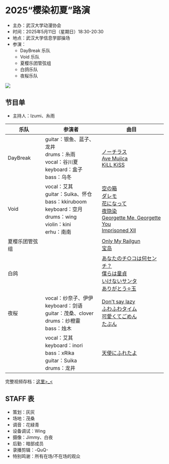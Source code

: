 # 2025“樱染初夏”路演

- 主办：武汉大学动漫协会
- 时间：2025年5月11日（星期日）18:30-20:30
- 地点：武汉大学信息学部操场
- 参演：
  - DayBreak 乐队
  - Void 乐队
  - 夏樱乐团管弦组
  - 白鸽乐队
  - 夜桜乐队

![](/activity/2024/live/cover.png)

## 节目单

- 主持人：Izumi、糸雨

| 乐队           | 参演者                                                                                                               | 曲目                                                                                                                                     |
| -------------- | -------------------------------------------------------------------------------------------------------------------- | ---------------------------------------------------------------------------------------------------------------------------------------- |
| DayBreak       | guitar：银鱼、蓝子、龙井<br>drums：糸雨<br>vocal：谷川夏<br>keyboard：盒子<br>bass：乌冬                             | [ノーチラス<br>Ave Mujica<br>KiLL KiSS](https://www.bilibili.com/video/BV1q4EWzoERJ)                                                     |
| Void           | vocal：艾其<br>guitar：Suika、怀仓<br>bass：kkiruboom<br>keyboard：空月<br>drums：wing<br>violin：kini<br>erhu：南南 | [空の箱<br>ダレモ<br>花になって<br>夜隐染<br>Georgette Me, Georgette You<br>Imprisoned XII](https://www.bilibili.com/video/BV18yEWzLEAM) |
| 夏樱乐团管弦组 |                                                                                                                      | [Only My Railgun<br>宝岛](https://www.bilibili.com/video/BV1EQE4zMECa)                                                                   |
| 白鸽           |                                                                                                                      | [あなたのチ○コは何センチ？<br>僕らは童貞<br>いけないサンタ<br>ありがとう⚪︎玉](https://www.bilibili.com/video/BV19KE8zvEWu)                |
| 夜桜           | vocal：纱奈子、伊伊<br>keyboard：剑语<br>guitar：茂桑、clover<br>drums：纱橙靈<br>bass：烛木                         | [Don't say lazy<br>ふわふわタイム<br>可愛くてごめん<br>たぶん](https://www.bilibili.com/video/BV1enE4zbEej)                              |
|                | vocal：艾其<br>keyboard：inori<br>bass：xRika<br>guitar：Suika<br>drums：龙井                                        | [天使にふれたよ](https://www.bilibili.com/video/BV1fvEDzKEAC)                                                                            |

完整视频存档：[这里>_<](https://www.bilibili.com/video/BV1A2EbzJEDY)

## STAFF 表

- 策划：灰灰
- 场地：茂桑
- 调音：花緑青
- 设备调试：Wing
- 摄像：Jimmy、白夜
- 后勤：暗部成员
- 录播剪辑：-QuQ-
- 特别鸣谢：所有在场/不在场的观众